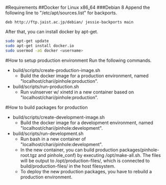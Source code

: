 #Requirements
##Docker for Linux x86\_64
###Debian 8
Append the following line to "/etc/apt/sources.list" for backports.
```
deb http://ftp.jaist.ac.jp/debian/ jessie-backports main
```

After that, you can install docker by apt-get.
```sh
sudo apt-get update
sudo apt-get install docker.io
sudo usermod -aG docker <username>
```

#How to setup production environment
Run the following commands.
* build/scripts/create-production-image.sh
    * Build the docker image for a production environment, named "localhost/chari/pinhole:production".
* build/scripts/run-production.sh
    * Run vulnserver w/ xinetd in a new container based on "localhost/chari/pinhole:production".

#How to build packages for production
* build/scripts/create-development-image.sh
    * Build the docker image for a development environment, named "localhost/chari/pinhole:development".
* build/scripts/run-development.sh
    * Run bash in a new container of "localhost/chari/pinhole:development".
    * In the new container, you can build production packages(pinhole-root.tgz and pinhole\_conf) by executing /opt/make-all.sh. The files will be output to /opt/production-files/, which is connected to build/production-files/ in the host filesystem.
    * To deploy the new production packages, you have to rebuild a production environment.

